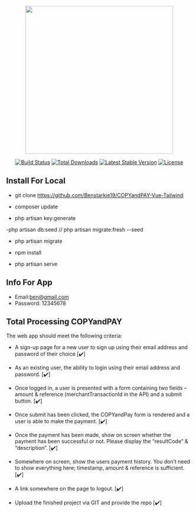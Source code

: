 <p align="center"><a href="https://laravel.com" target="_blank"><img src="https://raw.githubusercontent.com/laravel/art/master/logo-lockup/5%20SVG/2%20CMYK/1%20Full%20Color/laravel-logolockup-cmyk-red.svg" width="400"></a></p>

<p align="center">
<a href="https://travis-ci.org/laravel/framework"><img src="https://travis-ci.org/laravel/framework.svg" alt="Build Status"></a>
<a href="https://packagist.org/packages/laravel/framework"><img src="https://img.shields.io/packagist/dt/laravel/framework" alt="Total Downloads"></a>
<a href="https://packagist.org/packages/laravel/framework"><img src="https://img.shields.io/packagist/v/laravel/framework" alt="Latest Stable Version"></a>
<a href="https://packagist.org/packages/laravel/framework"><img src="https://img.shields.io/packagist/l/laravel/framework" alt="License"></a>
</p>


## Install For Local

- git clone  https://github.com/Benstarkie19/COPYandPAY-Vue-Tailwind

- composer update

- php artisan key:generate

-php artisan db:seed  // php artisan migrate:fresh --seed

- php artisan migrate

- npm install

- php artisan serve


## Info For App

-  Email:ben@gmail.com
-  Password: 12345678


## Total Processing COPYandPAY

The web app should meet the following criteria:

- A sign-up page for a new user to sign up using their email address and password of
their choice [:heavy_check_mark:]

- As an existing user, the ability to login using their email address and password. [:heavy_check_mark:]

- Once logged in, a user is presented with a form containing two fields – amount &
reference (merchantTransactionId in the API) and a submit button. [:heavy_check_mark:]

- Once submit has been clicked, the COPYandPay form is rendered and a user is able
to make the payment. [:heavy_check_mark:]

- Once the payment has been made, show on screen whether the payment has been
successful or not. Please display the “resultCode” & “description”. [:heavy_check_mark:]

- Somewhere on screen, show the users payment history. You don’t need to show
everything here; timestamp, amount & reference is sufficient. [:heavy_check_mark:]

- A link somewhere on the page to logout. [:heavy_check_mark:]

- Upload the finished project via GIT and provide the repo [:heavy_check_mark:]
